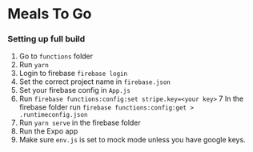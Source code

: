 # Meals To Go

### Setting up full build

1. Go to `functions` folder
2. Run `yarn`
3. Login to firebase `firebase login`
4. Set the correct project name in `firebase.json`
5. Set your firebase config in `App.js`
6. Run `firebase functions:config:set stripe.key=<your key>`
   7 In the firebase folder run `firebase functions:config:get > .runtimeconfig.json`
7. Run `yarn serve` in the firebase folder
8. Run the Expo app
9. Make sure `env.js` is set to mock mode unless you have google keys.
